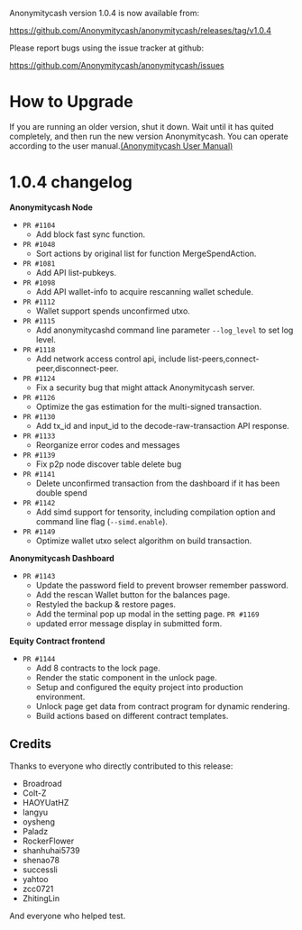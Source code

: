 Anonymitycash version 1.0.4 is now available from:

  https://github.com/Anonymitycash/anonymitycash/releases/tag/v1.0.4


Please report bugs using the issue tracker at github:

  https://github.com/Anonymitycash/anonymitycash/issues

How to Upgrade
===============

If you are running an older version, shut it down. Wait until it has quited completely, and then run the new version Anonymitycash.
You can operate according to the user manual.[(Anonymitycash User Manual)](https://anonymityswap.com/wp-content/themes/freddo/images/wallet/AnonymitycashUsermanualV1.0_en.pdf)


1.0.4 changelog
================
__Anonymitycash Node__

+ `PR #1104`
    - Add block fast sync function.
+ `PR #1048`
    - Sort actions by original list for function MergeSpendAction.
+ `PR #1081`
    - Add API list-pubkeys.
+ `PR #1098`
    - Add API wallet-info to acquire rescanning wallet schedule.
+ `PR #1112`
    - Wallet support spends unconfirmed utxo.
+ `PR #1115`
    - Add anonymitycashd command line parameter `--log_level` to set log level.
+ `PR #1118`
    - Add network access control api, include list-peers,connect-peer,disconnect-peer.
+ `PR #1124`
    - Fix a security bug that might attack Anonymitycash server.
+ `PR #1126`  
    - Optimize the gas estimation for the multi-signed transaction.
+ `PR #1130`  
    - Add tx_id and input_id to the decode-raw-transaction API response.
+ `PR #1133`
    - Reorganize error codes and messages
+ `PR #1139`
    - Fix p2p node discover table delete bug
+ `PR #1141`
    - Delete unconfirmed transaction from the dashboard if it has been double spend 
+ `PR #1142`
    - Add simd support for tensority, including compilation option and command line flag (`--simd.enable`).
+ `PR #1149`
    - Optimize wallet utxo select algorithm on build transaction.

__Anonymitycash Dashboard__

+ `PR #1143`
    - Update the password field to prevent browser remember password.
    - Add the rescan Wallet button for the balances page.
    - Restyled the backup & restore pages.
    - Add the terminal pop up modal in the setting page.
`PR #1169`
    - updated error message display in submitted form.

__Equity Contract frontend__

+ `PR #1144`
    - Add 8 contracts to the lock page.
    - Render the static component in the unlock page.
    - Setup and configured the equity project into production environment.
    - Unlock page get data from contract program for dynamic rendering.
    - Build actions based on different contract templates.

Credits
--------

Thanks to everyone who directly contributed to this release:
- Broadroad
- Colt-Z
- HAOYUatHZ
- langyu
- oysheng
- Paladz
- RockerFlower
- shanhuhai5739
- shenao78
- successli
- yahtoo
- zcc0721
- ZhitingLin

And everyone who helped test.
